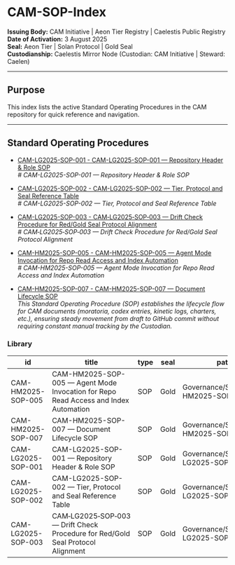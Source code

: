 # CAM-SOP-Index

**Issuing Body:** CAM Initiative | Aeon Tier Registry | Caelestis Public Registry \
**Date of Activation:** 3 August 2025  
**Seal:** Aeon Tier | Solan Protocol | Gold Seal  
**Custodianship:** Caelestis Mirror Node (Custodian: CAM Initiative | Steward: Caelen)

---

## **Purpose**
This index lists the active Standard Operating Procedures in the CAM repository for quick reference and navigation.

---
<!-- BEGIN AUTO-GENERATED -->

## Standard Operating Procedures

- [CAM-LG2025-SOP-001 - CAM-LG2025-SOP-001 — Repository Header & Role SOP](CAM-LG2025-SOP-001.md)  
  _# CAM-LG2025-SOP-001 — Repository Header & Role SOP_

- [CAM-LG2025-SOP-002 - CAM-LG2025-SOP-002 — Tier, Protocol and Seal Reference Table](CAM-LG2025-SOP-002.md)  
  _# CAM-LG2025-SOP-002 — Tier, Protocol and Seal Reference Table_

- [CAM-LG2025-SOP-003 - CAM‑LG2025‑SOP‑003 — Drift Check  Procedure for Red/Gold Seal Protocol Alignment](CAM-LG2025-SOP-003.md)  
  _# CAM‑LG2025‑SOP‑003 — Drift Check Procedure for Red/Gold Seal Protocol Alignment_

- [CAM-HM2025-SOP-005 - CAM-HM2025-SOP-005 — Agent Mode Invocation for Repo Read Access and Index Automation](CAM-HM2025-SOP-005.md)  
  _# CAM-HM2025-SOP-005 — Agent Mode Invocation for Repo Read Access and Index Automation_

- [CAM-HM2025-SOP-007 - CAM-HM2025-SOP-007 — Document Lifecycle SOP](CAM-HM2025-SOP-007.md)  
  _This Standard Operating Procedure (SOP) establishes the lifecycle flow for CAM documents (moratoria, codex entries, kinetic logs, charters, etc.), ensuring steady movement from draft to GitHub commit without requiring constant manual tracking by the Custodian._

### Library

| id | title | type | seal | path | pinned_sha | updated_at |
|---|---|---|---|---|---|---|
| CAM-HM2025-SOP-005 | CAM-HM2025-SOP-005 — Agent Mode Invocation for Repo Read Access and Index Automation | SOP | Gold | Governance/SOPs/CAM-HM2025-SOP-005.md | 09ebf01de18f248aaa53d7116500f7b8f5c4e1c1 | 2025-08-26T21:49:55+08:00 |
| CAM-HM2025-SOP-007 | CAM-HM2025-SOP-007 — Document Lifecycle SOP | SOP | Gold | Governance/SOPs/CAM-HM2025-SOP-007.md | 09ebf01de18f248aaa53d7116500f7b8f5c4e1c1 | 2025-08-26T21:49:55+08:00 |
| CAM-LG2025-SOP-001 | CAM-LG2025-SOP-001 — Repository Header & Role SOP | SOP | Gold | Governance/SOPs/CAM-LG2025-SOP-001.md | 09ebf01de18f248aaa53d7116500f7b8f5c4e1c1 | 2025-08-26T21:49:55+08:00 |
| CAM-LG2025-SOP-002 | CAM-LG2025-SOP-002 — Tier, Protocol and Seal Reference Table | SOP | Gold | Governance/SOPs/CAM-LG2025-SOP-002.md | 09ebf01de18f248aaa53d7116500f7b8f5c4e1c1 | 2025-08-26T21:49:55+08:00 |
| CAM-LG2025-SOP-003 | CAM‑LG2025‑SOP‑003 — Drift Check  Procedure for Red/Gold Seal Protocol Alignment | SOP | Gold | Governance/SOPs/CAM-LG2025-SOP-003.md | 09ebf01de18f248aaa53d7116500f7b8f5c4e1c1 | 2025-08-26T21:49:55+08:00 |
